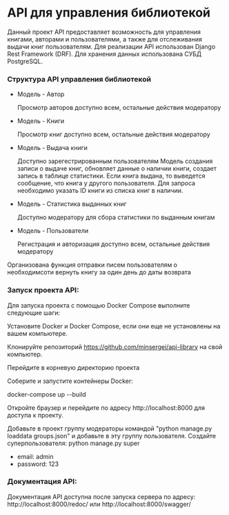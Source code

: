 # API для управления библиотекой

Данный проект API предоставляет возможность для управления книгами, 
авторами и пользователями, а также для отслеживания выдачи книг 
пользователям. Для реализации API использован Django Rest Framework (DRF).
Для хранения данных использована СУБД PostgreSQL.

### Структура API управления библиотекой

* Модель - Автор


    Просмотр авторов доступно всем, остальные действия модератору
* Модель - Книги


    Просмотр книг доступно всем, остальные действия модератору
* Модель - Выдача книги

    
    Доступно зарегестрированным пользователям
    Модель создания записи о выдаче книг, обновляет данные о наличии книги, создает запись в таблице статистики.
    Если книга выдана, то выведется сообщение, что книга у другого пользователя.
    Для запроса необходимо указать ID книги из списка книг в наличии.
* Модель - Статистика выданных книг


    Доступно модератору для сбора статистики по выданным книгам
* Модель - Пользователи


    Регистрация и авторизация доступно всем, остальные действия модератору

Организована функция отправки писем пользователям о необходимсоти вернуть книгу за один день до даты возврата
### Запуск проекта API:

Для запуска проекта с помощью Docker Compose выполните следующие шаги:

Установите Docker и Docker Compose, если они еще не установлены на вашем компьютере.

Клонируйте репозиторий https://github.com/minsergei/api-library на свой компьютер.

Перейдите в корневую директорию проекта

Соберите и запустите контейнеры Docker:

docker-compose up --build

Откройте браузер и перейдите по адресу http://localhost:8000 для доступа к проекту.

Добавьте в проект группу модераторы командой "python manage.py loaddata groups.json" и добавьте в эту группу пользователя.
Создайте суперпользователя:
python manage.py super
* email: admin
* password: 123

### Документация API:

Документация API доступна после запуска сервера по адресу: http://localhost:8000/redoc/ или http://localhost:8000/swagger/